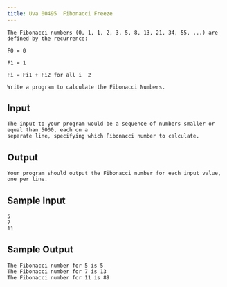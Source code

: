 ```yaml
---
title: Uva 00495  Fibonacci Freeze
---
```



```
The Fibonacci numbers (0, 1, 1, 2, 3, 5, 8, 13, 21, 34, 55, ...) are defined by the recurrence:

F0 = 0

F1 = 1

Fi = Fi1 + Fi2 for all i  2

Write a program to calculate the Fibonacci Numbers.
```

## Input

```
The input to your program would be a sequence of numbers smaller or equal than 5000, each on a
separate line, specifying which Fibonacci number to calculate.

```

## Output

```
Your program should output the Fibonacci number for each input value, one per line.

```

## Sample Input

```
5
7
11

```

## Sample Output

```
The Fibonacci number for 5 is 5
The Fibonacci number for 7 is 13
The Fibonacci number for 11 is 89
```
